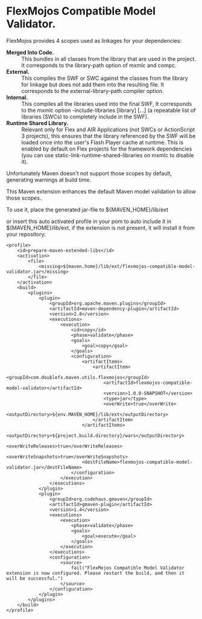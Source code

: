 FlexMojos Compatible Model Validator.
==========

FlexMojos provides 4 scopes used as linkages for your dependencies:

<dl>
<dt><strong>Merged Into Code.</strong></dt>
<dd>This bundles in all classes from the library that are used in the project. It corresponds to the library-path option of mxmlc and compc.</dd>
<dt><strong>External.</strong></dt>
<dd>This compiles the SWF or SWC against the classes from the library for linkage but does not add them into the resulting file. It corresponds to the external-library-path compiler option.</dd>
<dt><strong>Internal.</strong></dt>
<dd>This compiles all the libraries used into the final SWF, It corresponds to the mxmlc option -include-libraries [library] [...] (a repeatable list of libraries (SWCs) to completely include in the SWF).</dd>
<dt><strong>Runtime Shared Library.</strong></dt>
<dd>Relevant only for Flex and AIR Applications (not SWCs or ActionScript 3 projects), this ensures that the library referenced by the SWF will be loaded once into the user's Flash Player cache at runtime. This is enabled by default on Flex projects for the framework dependencies (you can use static-link-runtime-shared-libraries on mxmlc to disable it).</dd>
</dl>

Unfortunately Maven doesn't not support those scopes by default, generating warnings at build time.

This Maven extension enhances the default Maven model validation to allow those scopes.

To use it, place the generated jar-file to ${MAVEN_HOME}/lib/ext

or insert this auto activated profile in your pom to auto include it in ${MAVEN_HOME}/lib/ext, if the extension is not present, it will install it from your repository:

```
<profile>
    <id>prepare-maven-extended-libs</id>
    <activation>
        <file>
            <missing>${maven.home}/lib/ext/flexmojos-compatible-model-validator.jar</missing>
        </file>
    </activation>
    <build>
        <plugins>
            <plugin>
                <groupId>org.apache.maven.plugins</groupId>
                <artifactId>maven-dependency-plugin</artifactId>
                <version>2.8</version>
                <executions>
                    <execution>
                        <id>copy</id>
                        <phase>validate</phase>
                        <goals>
                            <goal>copy</goal>
                        </goals>
                        <configuration>
                            <artifactItems>
                                <artifactItem>
                                    <groupId>com.doublefx.maven.utils.flexmojos</groupId>
                                    <artifactId>flexmojos-compatible-model-validator</artifactId>
                                    <version>1.0.0-SNAPSHOT</version>
                                    <type>jar</type>
                                    <overWrite>true</overWrite>
                                    <outputDirectory>${env.MAVEN_HOME}/lib/ext</outputDirectory>
                                </artifactItem>
                            </artifactItems>
                            <outputDirectory>${project.build.directory}/wars</outputDirectory>
                            <overWriteReleases>true</overWriteReleases>
                            <overWriteSnapshots>true</overWriteSnapshots>
                            <destFileName>flexmojos-compatible-model-validator.jar</destFileName>
                        </configuration>
                    </execution>
                </executions>
            </plugin>
            <plugin>
                <groupId>org.codehaus.gmaven</groupId>
                <artifactId>gmaven-plugin</artifactId>
                <version>1.4</version>
                <executions>
                    <execution>
                        <phase>validate</phase>
                        <goals>
                            <goal>execute</goal>
                        </goals>
                    </execution>
                </executions>
                <configuration>
                    <source>
                        fail("FlexMojos Compatible Model Validator extension is now configured. Please restart the build, and then it will be successful.")
                    </source>
                </configuration>
            </plugin>
        </plugins>
    </build>
</profile>
```
